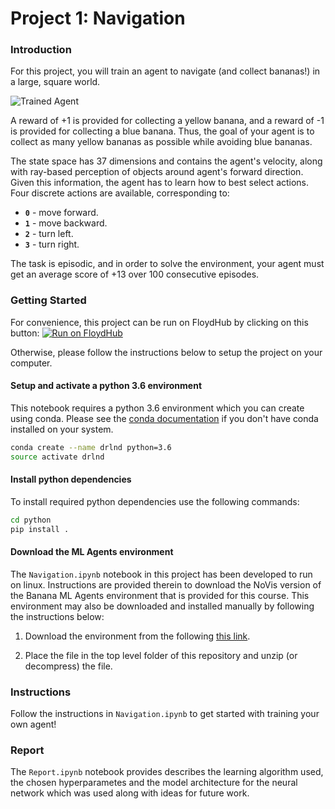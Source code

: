 [//]: # (Image References)

[image1]: https://user-images.githubusercontent.com/10624937/42135619-d90f2f28-7d12-11e8-8823-82b970a54d7e.gif "Trained Agent"

# Project 1: Navigation

### Introduction

For this project, you will train an agent to navigate (and collect bananas!) in a large, square world.

![Trained Agent][image1]

A reward of +1 is provided for collecting a yellow banana, and a reward of -1 is provided for collecting a blue banana.  Thus, the goal of your agent is to collect as many yellow bananas as possible while avoiding blue bananas.

The state space has 37 dimensions and contains the agent's velocity, along with ray-based perception of objects around agent's forward direction.  Given this information, the agent has to learn how to best select actions.  Four discrete actions are available, corresponding to:
- **`0`** - move forward.
- **`1`** - move backward.
- **`2`** - turn left.
- **`3`** - turn right.

The task is episodic, and in order to solve the environment, your agent must get an average score of +13 over 100 consecutive episodes.

### Getting Started

For convenience, this project can be run on FloydHub by clicking on this button: [![Run on FloydHub](https://static.floydhub.com/button/button-small.svg)](https://floydhub.com/run?template=https://github.com/kaaloo/udrlnd-p1-navigation)

Otherwise, please follow the instructions below to setup the project on your computer.

#### Setup and activate a python 3.6 environment

This notebook requires a python 3.6 environment which you can create using conda.  Please see the [conda documentation](https://docs.conda.io/projects/conda/en/latest/user-guide/install/) if you don't have conda installed on your system.

```bash
conda create --name drlnd python=3.6
source activate drlnd
```

#### Install python dependencies

To install required python dependencies use the following commands:

```bash
cd python
pip install .
```

#### Download the ML Agents environment

The `Navigation.ipynb` notebook in this project has been developed to run on linux.
Instructions are provided therein to download the NoVis version of the Banana ML Agents environment that is provided for this course.
This environment may also be downloaded and installed manually by following the instructions below:

1. Download the environment from the following [this link](https://s3-us-west-1.amazonaws.com/udacity-drlnd/P1/Banana/Banana_Linux_NoVis.zip).

2. Place the file in the top level folder of this repository and unzip (or decompress) the file.

### Instructions

Follow the instructions in `Navigation.ipynb` to get started with training your own agent!

### Report

The `Report.ipynb` notebook provides describes the learning algorithm used, the chosen hyperparametes and the model architecture for the neural network which was used along with ideas for future work.
